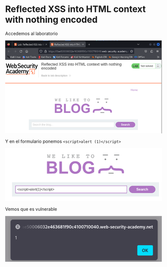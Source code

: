 # Reflected XSS into HTML context with nothing encoded

Accedemos al laboratorio

![image.png](image.png)

Y en el formulario ponemos `<script>alert (1)</script>`

![image.png](image%201.png)

Vemos que es vulnerable

![image.png](image%202.png)